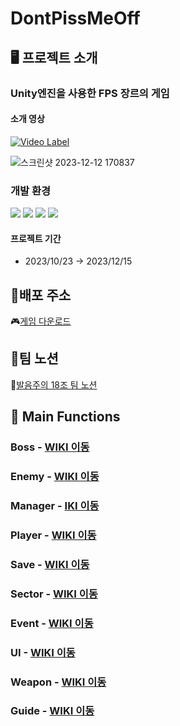 # DontPissMeOff
## 🖥️ 프로젝트 소개
### Unity엔진을 사용한 FPS 장르의 게임

#### 소개 영상
[![Video Label](https://img.youtube.com/vi/7ytj4q5Sqbk/0.jpg)](https://youtu.be/7ytj4q5Sqbk)

![스크린샷 2023-12-12 170837](https://github.com/NBC-Unity-TeamProject/DontPissMeOff/assets/105926662/689a5bee-622d-4505-ad62-2d432af3a210)

### 개발 환경
<img src="https://img.shields.io/badge/csharp-512BD4?style=for-the-badge&logo=csharp&logoColor=white"> 
<img src="https://img.shields.io/badge/visual studio 2022-5C2D91?style=for-the-badge&logo=visualstudio&logoColor=white">
<img src="https://img.shields.io/badge/github-181717?style=for-the-badge&logo=github&logoColor=white">
<img src="https://img.shields.io/badge/unity 2022.3.21f-000000?style=for-the-badge&logo=unity&logoColor=white">

#### 프로젝트 기간
- 2023/10/23 → 2023/12/15

## 📱배포 주소
🎮[게임 다운로드](https://drive.google.com/file/d/19IZ-l0IF_cpQWEDErrC5hcAb0qN2KTaH/view?usp=drive_link)

## 🪪팀 노션
📖[발음주의 18조 팀 노션](https://teamsparta.notion.site/18-003e0514b2b84461b781fbb5d0a2fe54)

## 📌 Main Functions
### Boss - <a href="https://github.com/NBC-Unity-TeamProject/DontPissMeOff/wiki/Boss">WIKI 이동</a>

### Enemy - <a href="https://github.com/NBC-Unity-TeamProject/DontPissMeOff/wiki/Enemy">WIKI 이동</a>

### Manager - <a href="https://github.com/NBC-Unity-TeamProject/DontPissMeOff/wiki/Manager" >IKI 이동</a>

### Player - <a href="https://github.com/NBC-Unity-TeamProject/DontPissMeOff/wiki/Player" >WIKI 이동</a>

### Save - <a href="https://github.com/NBC-Unity-TeamProject/DontPissMeOff/wiki/Save">WIKI 이동</a>

### Sector - <a href="https://github.com/NBC-Unity-TeamProject/DontPissMeOff/wiki/Sector">WIKI 이동</a>

### Event - <a href="https://github.com/NBC-Unity-TeamProject/DontPissMeOff/wiki/Event">WIKI 이동</a>

### UI - <a href="https://github.com/NBC-Unity-TeamProject/DontPissMeOff/wiki/UI">WIKI 이동</a>

### Weapon - <a href="https://github.com/NBC-Unity-TeamProject/DontPissMeOff/wiki/Weapon">WIKI 이동</a>

### Guide - <a href="https://github.com/NBC-Unity-TeamProject/DontPissMeOff/wiki/Guide">WIKI 이동</a>






